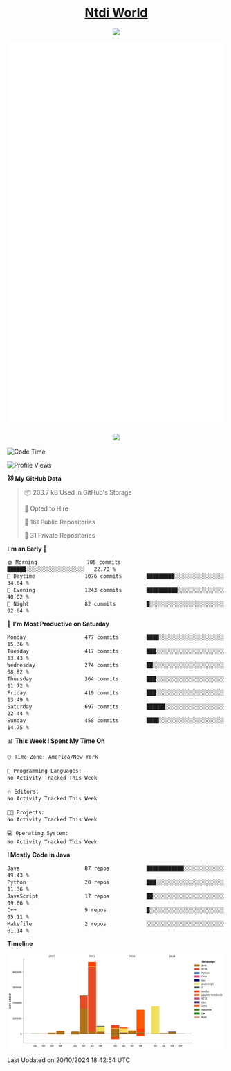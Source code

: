 <h1 align="center"><a href="https://www.ntdi.world">Ntdi World</a></h1>
<p align="center">
  <a href="https://github.com/n-tdi"><img src="https://readme-typing-svg.herokuapp.com?lines=FullStack+Developer;Web+Developer;Open-Source+Enthusiast;Java+Developer;Spigot-API%20Developer;&center=true&width=500&height=50"></a>
</p>

<div align="center">
  <img src="/github-metrics.svg"></img>
  
  <img src="https://komarev.com/ghpvc/?username=n-tdi&color=green"></img>
</div>

<!-- May use later.. idk -->
<!-- <a href="http://www.github.com/n-tdi"><img src="https://github-readme-stats.vercel.app/api?username=n-tdi&show_icons=true&hide=&count_private=true&title_color=0891b2&text_color=ffffff&icon_color=0891b2&bg_color=1c1917&hide_border=true&show_icons=true" alt="n-tdi's GitHub stats" /></a> -->

<!--START_SECTION:waka-->
![Code Time](http://img.shields.io/badge/Code%20Time-324%20hrs%2046%20mins-blue)

![Profile Views](http://img.shields.io/badge/Profile%20Views-8-blue)

**🐱 My GitHub Data** 

> 📦 203.7 kB Used in GitHub's Storage 
 > 
> 💼 Opted to Hire
 > 
> 📜 161 Public Repositories 
 > 
> 🔑 31 Private Repositories 
 > 
**I'm an Early 🐤** 

```text
🌞 Morning                705 commits         ██████░░░░░░░░░░░░░░░░░░░   22.70 % 
🌆 Daytime                1076 commits        █████████░░░░░░░░░░░░░░░░   34.64 % 
🌃 Evening                1243 commits        ██████████░░░░░░░░░░░░░░░   40.02 % 
🌙 Night                  82 commits          █░░░░░░░░░░░░░░░░░░░░░░░░   02.64 % 
```
📅 **I'm Most Productive on Saturday** 

```text
Monday                   477 commits         ████░░░░░░░░░░░░░░░░░░░░░   15.36 % 
Tuesday                  417 commits         ███░░░░░░░░░░░░░░░░░░░░░░   13.43 % 
Wednesday                274 commits         ██░░░░░░░░░░░░░░░░░░░░░░░   08.82 % 
Thursday                 364 commits         ███░░░░░░░░░░░░░░░░░░░░░░   11.72 % 
Friday                   419 commits         ███░░░░░░░░░░░░░░░░░░░░░░   13.49 % 
Saturday                 697 commits         ██████░░░░░░░░░░░░░░░░░░░   22.44 % 
Sunday                   458 commits         ████░░░░░░░░░░░░░░░░░░░░░   14.75 % 
```


📊 **This Week I Spent My Time On** 

```text
🕑︎ Time Zone: America/New_York

💬 Programming Languages: 
No Activity Tracked This Week

🔥 Editors: 
No Activity Tracked This Week

🐱‍💻 Projects: 
No Activity Tracked This Week

💻 Operating System: 
No Activity Tracked This Week
```

**I Mostly Code in Java** 

```text
Java                     87 repos            ████████████░░░░░░░░░░░░░   49.43 % 
Python                   20 repos            ███░░░░░░░░░░░░░░░░░░░░░░   11.36 % 
JavaScript               17 repos            ██░░░░░░░░░░░░░░░░░░░░░░░   09.66 % 
C++                      9 repos             █░░░░░░░░░░░░░░░░░░░░░░░░   05.11 % 
Makefile                 2 repos             ░░░░░░░░░░░░░░░░░░░░░░░░░   01.14 % 
```



**Timeline**

![Lines of Code chart](https://raw.githubusercontent.com/n-tdi/n-tdi/main/assets/bar_graph.png)


 Last Updated on 20/10/2024 18:42:54 UTC
<!--END_SECTION:waka-->
